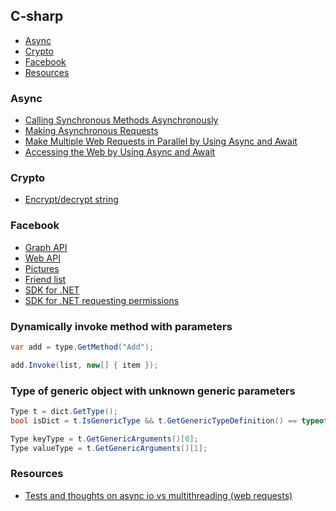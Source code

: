 ## C-sharp

 - [Async](#async)
 - [Crypto](#crypto)
 - [Facebook](#facebook)
 - [Resources](#resources)
 
### Async

 - [Calling Synchronous Methods Asynchronously](http://msdn.microsoft.com/en-us/library/2e08f6yc.aspx)
 - [Making Asynchronous Requests](http://msdn.microsoft.com/en-us/library/86wf6409.aspx)
 - [Make Multiple Web Requests in Parallel by Using Async and Await](http://msdn.microsoft.com/en-us/library/vstudio/hh696703.aspx)
 - [Accessing the Web by Using Async and Await](http://msdn.microsoft.com/en-us/library/vstudio/hh300224.aspx)

### Crypto

 - [Encrypt/decrypt string](http://stackoverflow.com/questions/202011/encrypt-decrypt-string-in-net)

### Facebook

 - [Graph API](https://developers.facebook.com/docs/graph-api/)
 - [Web API](https://developers.facebook.com/docs/reference/javascript/)
 - [Pictures](https://developers.facebook.com/docs/reference/api/using-pictures/)
 - [Friend list](http://stackoverflow.com/questions/16060479/facebook-api-friends-list)
 - [SDK for .NET](http://facebooksdk.net/docs/web/getting-started/)
 - [SDK for .NET requesting permissions](http://facebooksdk.net/docs/web/permissions/)

### Dynamically invoke method with parameters

```csharp
var add = type.GetMethod("Add");

add.Invoke(list, new[] { item });
```

### Type of generic object with unknown generic parameters

```csharp
Type t = dict.GetType();
bool isDict = t.IsGenericType && t.GetGenericTypeDefinition() == typeof(Dictionary<,>);

Type keyType = t.GetGenericArguments()[0];
Type valueType = t.GetGenericArguments()[1];
```

### Resources

 - [Tests and thoughts on async io vs multithreading (web requests)](http://www.ducons.com/blog/tests-and-thoughts-on-asynchronous-io-vs-multithreading)
